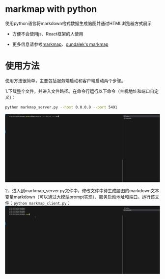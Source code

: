 # markmap with python

使用python语言将markdown格式数据生成脑图并通过HTML浏览器方式展示

* 方便不会使用js、React框架的人使用

* 更多信息请参考[markmap](https://github.com/markmap/markmap)、[dundalek's markmap](https://github.com/dundalek/markmap)

# 使用方法

使用方法很简单，主要包括服务端启动和客户端启动两个步骤。

1.下载整个文件，并进入文件路径。在命令行运行以下命令（主机地址和端口自定义）：
```sh
python markmap_server.py --host 0.0.0.0 --port 5491
```
![服务端启动](./pictures/server_demo.gif)

2、进入到markmap_server.py文件中，修改文件中待生成脑图的markdown文本变量markdown（可以通过大模型prompt实现）、服务启动地址和端口。运行该文件：`python markmap_client.py`：
![客服端启动](./pictures/client_demo.gif)
